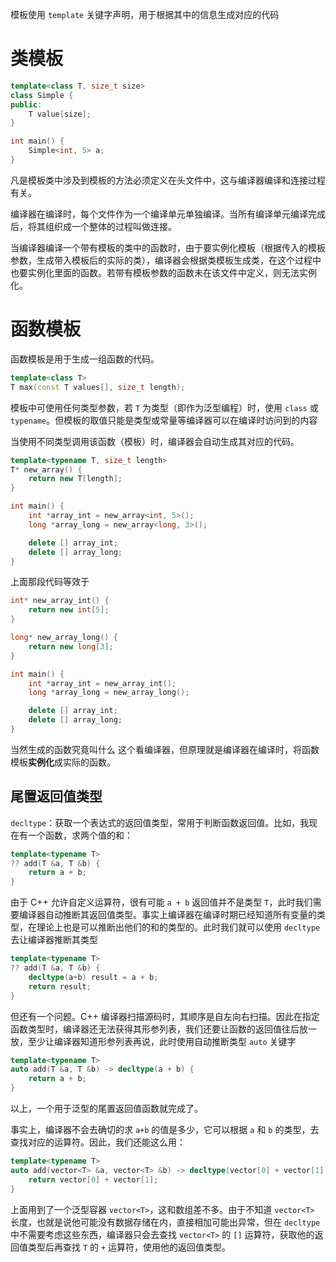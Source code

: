模板使用 `template` 关键字声明，用于根据其中的信息生成对应的代码

# 类模板

```c++
template<class T, size_t size>
class Simple {
public:
    T value[size];
}

int main() {
    Simple<int, 5> a;
}
```

凡是模板类中涉及到模板的方法必须定义在头文件中，这与编译器编译和连接过程有关。

编译器在编译时，每个文件作为一个编译单元单独编译。当所有编译单元编译完成后，将其组织成一个整体的过程叫做连接。

当编译器编译一个带有模板的类中的函数时，由于要实例化模板（根据传入的模板参数，生成带入模板后的实际的类），编译器会根据类模板生成类，在这个过程中也要实例化里面的函数。若带有模板参数的函数未在该文件中定义，则无法实例化。

# 函数模板

函数模板是用于生成一组函数的代码。

```c++
template<class T>
T max(const T values[], size_t length);
```

模板中可使用任何类型参数，若 `T` 为类型（即作为泛型编程）时，使用 `class` 或 `typename`。但模板的取值只能是类型或常量等编译器可以在编译时访问到的内容

当使用不同类型调用该函数（模板）时，编译器会自动生成其对应的代码。

```c++
template<typename T, size_t length>
T* new_array() {
    return new T[length];
}

int main() {
    int *array_int = new_array<int, 5>();
    long *array_long = new_array<long, 3>();

    delete [] array_int;
    delete [] array_long;
}
```

上面那段代码等效于

```c++
int* new_array_int() {
    return new int[5];
}

long* new_array_long() {
    return new long[3];
}

int main() {
    int *array_int = new_array_int();
    long *array_long = new_array_long();

    delete [] array_int;
    delete [] array_long;
}
```

当然生成的函数究竟叫什么 这个看编译器，但原理就是编译器在编译时，将函数模板**实例化**成实际的函数。

## 尾置返回值类型

`decltype`：获取一个表达式的返回值类型，常用于判断函数返回值。比如，我现在有一个函数，求两个值的和：

```c++
template<typename T>
?? add(T &a, T &b) {
    return a + b;
}
```

由于 C++ 允许自定义运算符，很有可能 `a + b` 返回值并不是类型 `T`，此时我们需要编译器自动推断其返回值类型。事实上编译器在编译时期已经知道所有变量的类型，在理论上也是可以推断出他们的和的类型的。此时我们就可以使用 `decltype` 去让编译器推断其类型

```c++
template<typename T>
?? add(T &a, T &b) {
    decltype(a+b) result = a + b;
    return result;
}
```

但还有一个问题。C++ 编译器扫描源码时，其顺序是自左向右扫描。因此在指定函数类型时，编译器还无法获得其形参列表，我们还要让函数的返回值往后放一放，至少让编译器知道形参列表再说，此时使用自动推断类型 `auto` 关键字

```c++
template<typename T>
auto add(T &a, T &b) -> decltype(a + b) {
    return a + b;
}
```

以上，一个用于泛型的尾置返回值函数就完成了。

事实上，编译器不会去确切的求 `a+b` 的值是多少，它可以根据 `a` 和 `b` 的类型，去查找对应的运算符。因此，我们还能这么用：

```c++
template<typename T>
auto add(vector<T> &a, vector<T> &b) -> decltype(vector[0] + vector[1]) {
    return vector[0] + vector[1];
}
```

上面用到了一个泛型容器 `vector<T>`，这和数组差不多。由于不知道 `vector<T>` 长度，也就是说他可能没有数据存储在内，直接相加可能出异常，但在 `decltype` 中不需要考虑这些东西，编译器只会去查找 `vector<T>` 的 `[]` 运算符，获取他的返回值类型后再查找 `T` 的 `+` 运算符，使用他的返回值类型。
